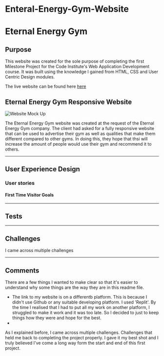 # Enteral-Energy-Gym-Website

# Eternal Energy Gym 
## Purpose
This website was created for the sole purpose of completing the first Milestone Project for the Code Institute's Web Application Development course. It was built using the knowledge I gained from HTML, CSS and User Centric Design modules. 

The live website can be found here [here](https://37a10195-e203-4820-9e93-132c4aa1d8fd-00-bbtrksas731q.worf.replit.dev/)

## Eternal Energy Gym Responsive Website

![Website Mock Up](       )

The Eternal Energy Gym website was created at the request of the Eternal Energy Gym company. The client had asked for a fully responsive website that can be used to advertise their gym as well as qualities that make them different compared to other gyms. In doing this, they hope that thsi will increase the amount of people would use their gym and recommend it to others.

***
## User Experience Design

### User stories
#### First Time Visitor Goals


***
## Tests


***
## Challenges

I  came across multiple challenges

***
## Comments

There are a few things I wanted to make clear so that it's easier to understand why some things are the way they are in this readme file. 
* The link to my website is on a differentb platform. This is because I didn't use Github or any suitable developing platform. I used 'Replit'. By the time I realised that I had to put all my work on another platform, I struggled to make it work and it was too late. So I decided to just to keep things how they were and hope for the best.
* 

As I explained before, I came across multiple challenges. Challenges that held me back to completing the project properly. I gave it my best shot and I truly believed I've come a long way form the start and end of this first project.
